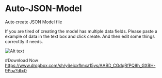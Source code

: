# Auto-JSON-Model
Auto create JSON Model file

If you are tired of creating the model has multiple data fields. Please paste a example of data in the text box and click create. And then edit some things correcttly if needs.

![Alt text](http://i.imgur.com/SYYMxi7b.png "JSON Model")

#Download Now
https://www.dropbox.com/sh/y6eicxflmxa15ys/AABD_CGdqRfPQ8h_GXBH-9Poa?dl=0
